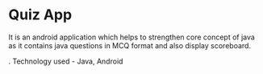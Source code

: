 # Quiz App
It is an android application which helps to strengthen core
concept of java as it contains java questions in MCQ
format and also display scoreboard.

. Technology used - Java, Android
